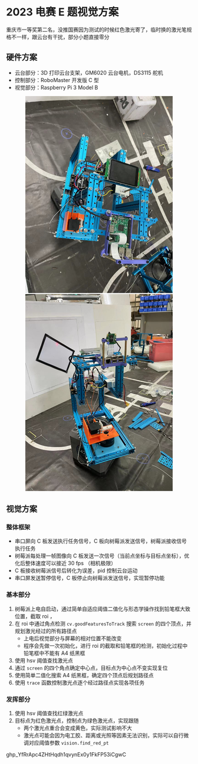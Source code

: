 # 2023 电赛 E 题视觉方案

重庆市一等奖第二名，没推国赛因为测试的时候红色激光寄了，临时换的激光笔规格不一样，跟云台有干扰，部分小题直接零分

## 硬件方案

- 云台部分：3D 打印云台支架，GM6020 云台电机，DS3115 舵机
- 控制部分：RoboMaster 开发版 C 型
- 视觉部分：Raspberry Pi 3 Model B

<center class="half">
    <img src="img/1.jpg" width="400">
    <img src="img/2.jpg" width="400">
</center>

## 视觉方案

### 整体框架

- 串口屏向 C 板发送执行任务信号，C 板向树莓派发送信号，树莓派接收信号执行任务
- 树莓派每处理一帧图像向 C 板发送一次信号（当前点坐标与目标点坐标），优化后整体速度可以接近 30 fps （相机极限）
- C 板接收树莓派信号后转化为误差，pid 控制云台运动
- 串口屏发送暂停信号，C 板停止向树莓派发送信号，实现暂停功能

### 基本部分

1. 树莓派上电自启动，通过简单自适应阈值二值化与形态学操作找到铅笔框大致位置，截取 roi ，
2. 在 roi 中通过角点检测 `cv.goodFeaturesToTrack` 搜索 `screen` 的四个顶点，并规划激光经过的所有路径点
   - 上电后视觉部分与屏幕的相对位置不能改变
   - 程序会先做一次初始化，进行 roi 的截取和铅笔框的检测，初始化过程中铅笔框中不能有 A4 纸黑框
3. 使用 hsv 阈值查找激光点
4. 通过 `screen` 的四个角点确定中心点，目标点为中心点不变实现复位
5. 使用简单二值化搜索 A4 纸黑框，确定四个顶点后规划路径点
6. 使用 `trace` 函数控制激光点逐个经过路径点实现各项任务

### 发挥部分

1. 使用 hsv 阈值查找红绿激光点
2. 目标点为红色激光点，控制点为绿色激光点，实现跟随
   - 两个激光点重合会变成黄色，实际测试影响不大
   - 激光点可能会因为电工胶、距离或光照等因素无法识别，实际可以自行微调对应阈值参数 `vision.find_red_pt`

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
